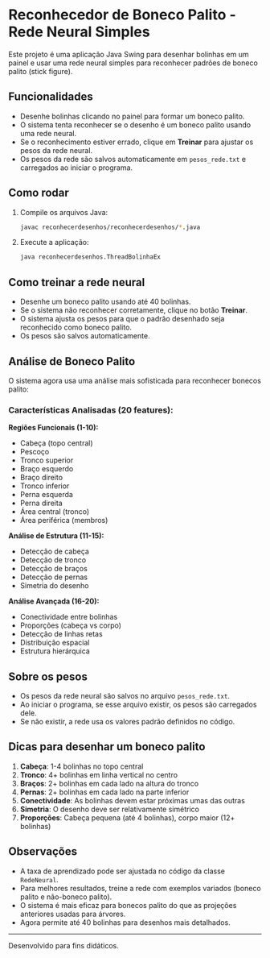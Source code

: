 # Reconhecedor de Boneco Palito - Rede Neural Simples

Este projeto é uma aplicação Java Swing para desenhar bolinhas em um painel e usar uma rede neural simples para reconhecer padrões de boneco palito (stick figure).

## Funcionalidades

- Desenhe bolinhas clicando no painel para formar um boneco palito.
- O sistema tenta reconhecer se o desenho é um boneco palito usando uma rede neural.
- Se o reconhecimento estiver errado, clique em **Treinar** para ajustar os pesos da rede neural.
- Os pesos da rede são salvos automaticamente em `pesos_rede.txt` e carregados ao iniciar o programa.

## Como rodar

1. Compile os arquivos Java:
   ```sh
   javac reconhecerdesenhos/reconhecerdesenhos/*.java
   ```
2. Execute a aplicação:
   ```sh
   java reconhecerdesenhos.ThreadBolinhaEx
   ```

## Como treinar a rede neural

- Desenhe um boneco palito usando até 40 bolinhas.
- Se o sistema não reconhecer corretamente, clique no botão **Treinar**.
- O sistema ajusta os pesos para que o padrão desenhado seja reconhecido como boneco palito.
- Os pesos são salvos automaticamente.

## Análise de Boneco Palito

O sistema agora usa uma análise mais sofisticada para reconhecer bonecos palito:

### Características Analisadas (20 features):

**Regiões Funcionais (1-10):**

- Cabeça (topo central)
- Pescoço
- Tronco superior
- Braço esquerdo
- Braço direito
- Tronco inferior
- Perna esquerda
- Perna direita
- Área central (tronco)
- Área periférica (membros)

**Análise de Estrutura (11-15):**

- Detecção de cabeça
- Detecção de tronco
- Detecção de braços
- Detecção de pernas
- Simetria do desenho

**Análise Avançada (16-20):**

- Conectividade entre bolinhas
- Proporções (cabeça vs corpo)
- Detecção de linhas retas
- Distribuição espacial
- Estrutura hierárquica

## Sobre os pesos

- Os pesos da rede neural são salvos no arquivo `pesos_rede.txt`.
- Ao iniciar o programa, se esse arquivo existir, os pesos são carregados dele.
- Se não existir, a rede usa os valores padrão definidos no código.

## Dicas para desenhar um boneco palito

1. **Cabeça**: 1-4 bolinhas no topo central
2. **Tronco**: 4+ bolinhas em linha vertical no centro
3. **Braços**: 2+ bolinhas em cada lado na altura do tronco
4. **Pernas**: 2+ bolinhas em cada lado na parte inferior
5. **Conectividade**: As bolinhas devem estar próximas umas das outras
6. **Simetria**: O desenho deve ser relativamente simétrico
7. **Proporções**: Cabeça pequena (até 4 bolinhas), corpo maior (12+ bolinhas)

## Observações

- A taxa de aprendizado pode ser ajustada no código da classe `RedeNeural`.
- Para melhores resultados, treine a rede com exemplos variados (boneco palito e não-boneco palito).
- O sistema é mais eficaz para bonecos palito do que as projeções anteriores usadas para árvores.
- Agora permite até 40 bolinhas para desenhos mais detalhados.

---

Desenvolvido para fins didáticos.
